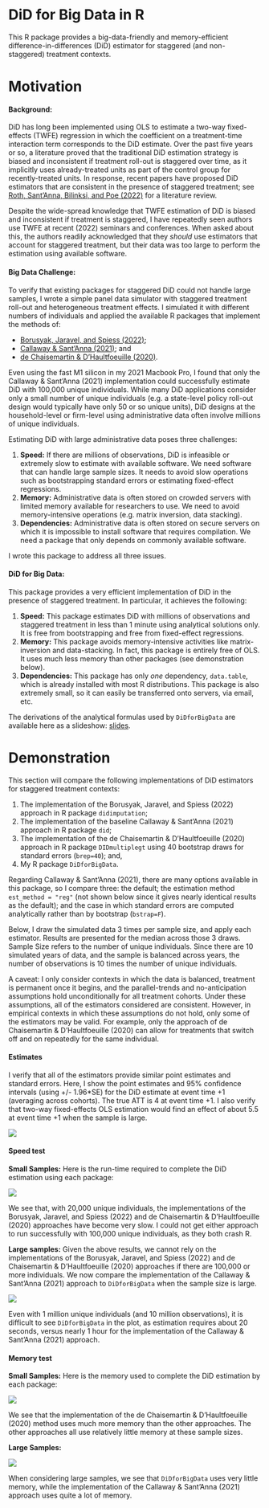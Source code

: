 DiD for Big Data in R
================

This R package provides a big-data-friendly and memory-efficient
difference-in-differences (DiD) estimator for staggered (and
non-staggered) treatment contexts.

# Motivation

#### Background:

DiD has long been implemented using OLS to estimate a two-way
fixed-effects (TWFE) regression in which the coefficient on a
treatment-time interaction term corresponds to the DiD estimate. Over
the past five years or so, a literature proved that the traditional DiD
estimation strategy is biased and inconsistent if treatment roll-out is
staggered over time, as it implicitly uses already-treated units as part
of the control group for recently-treated units. In response, recent
papers have proposed DiD estimators that are consistent in the presence
of staggered treatment; see [Roth, Sant’Anna, Bilinksi, and Poe
(2022)](https://jonathandroth.github.io/assets/files/DiD_Review_Paper.pdf)
for a literature review.

Despite the wide-spread knowledge that TWFE estimation of DiD is biased
and inconsistent if treatment is staggered, I have repeatedly seen
authors use TWFE at recent (2022) seminars and conferences. When asked
about this, the authors readily acknowledged that they *should* use
estimators that account for staggered treatment, but their data was too
large to perform the estimation using available software.

#### Big Data Challenge:

To verify that existing packages for staggered DiD could not handle
large samples, I wrote a simple panel data simulator with staggered
treatment roll-out and heterogeneous treatment effects. I simulated it
with different numbers of individuals and applied the available R
packages that implement the methods of:

- [Borusyak, Jaravel, and Spiess
  (2022)](https://www.xavierjaravel.com/_files/ugd/bacd2d_ebf772e1b7ea4a178a060e6ebfcfa056.pdf);
- [Callaway & Sant’Anna
  (2021)](https://psantanna.com/files/Callaway_SantAnna_2020.pdf); and
- [de Chaisemartin & D’Haultfoeuille
  (2020)](https://drive.google.com/file/d/1D93ltJUirR4zIqJZfSTwSLrA-6rSZpTJ/view).

Even using the fast M1 silicon in my 2021 Macbook Pro, I found that only
the Callaway & Sant’Anna (2021) implementation could successfully
estimate DiD with 100,000 unique individuals. While many DiD
applications consider only a small number of unique individuals (e.g. a
state-level policy roll-out design would typically have only 50 or so
unique units), DiD designs at the household-level or firm-level using
administrative data often involve millions of unique individuals.

Estimating DiD with large administrative data poses three challenges:

1.  **Speed:** If there are millions of observations, DiD is infeasible
    or extremely slow to estimate with available software. We need
    software that can handle large sample sizes. It needs to avoid slow
    operations such as bootstrapping standard errors or estimating
    fixed-effect regressions.
2.  **Memory:** Administrative data is often stored on crowded servers
    with limited memory available for researchers to use. We need to
    avoid memory-intensive operations (e.g. matrix inversion, data
    stacking).
3.  **Dependencies:** Administrative data is often stored on secure
    servers on which it is impossible to install software that requires
    compilation. We need a package that only depends on commonly
    available software.

I wrote this package to address all three issues.

#### DiD for Big Data:

This package provides a very efficient implementation of DiD in the
presence of staggered treatment. In particular, it achieves the
following:

1.  **Speed:** This package estimates DiD with millions of observations
    and staggered treatment in less than 1 minute using analytical
    solutions only. It is free from bootstrapping and free from
    fixed-effect regressions.
2.  **Memory:** This package avoids memory-intensive activities like
    matrix-inversion and data-stacking. In fact, this package is
    entirely free of OLS. It uses much less memory than other packages
    (see demonstration below).
3.  **Dependencies:** This package has only *one* dependency,
    `data.table`, which is already installed with most R distributions.
    This package is also extremely small, so it can easily be
    transferred onto servers, via email, etc.

The derivations of the analytical formulas used by `DiDforBigData` are
available here as a slideshow: [slides](DiDforBigData_theory.pdf).

# Demonstration

This section will compare the following implementations of DiD
estimators for staggered treatment contexts:

1.  The implementation of the Borusyak, Jaravel, and Spiess (2022)
    approach in R package `didimputation`;
2.  The implementation of the baseline Callaway & Sant’Anna (2021)
    approach in R package `did`;
3.  The implementation of the de Chaisemartin & D’Haultfoeuille (2020)
    approach in R package `DIDmultiplegt` using 40 bootstrap draws for
    standard errors (`brep=40`); and,
4.  My R package `DiDforBigData`.

Regarding Callaway & Sant’Anna (2021), there are many options available
in this package, so I compare three: the default; the estimation method
`est_method = "reg"` (not shown below since it gives nearly identical
results as the default); and the case in which standard errors are
computed analytically rather than by bootstrap (`bstrap=F`).

Below, I draw the simulated data 3 times per sample size, and apply each
estimator. Results are presented for the median across those 3 draws.
Sample Size refers to the number of unique individuals. Since there are
10 simulated years of data, and the sample is balanced across years, the
number of observations is 10 times the number of unique individuals.

A caveat: I only consider contexts in which the data is balanced,
treatment is permanent once it begins, and the parallel-trends and
no-anticipation assumptions hold unconditionally for all treatment
cohorts. Under these assumptions, all of the estimators considered are
consistent. However, in empirical contexts in which these assumptions do
not hold, only some of the estimators may be valid. For example, only
the approach of de Chaisemartin & D’Haultfoeuille (2020) can allow for
treatments that switch off and on repeatedly for the same individual.

#### Estimates

I verify that all of the estimators provide similar point estimates and
standard errors. Here, I show the point estimates and 95% confidence
intervals (using +/- 1.96\*SE) for the DiD estimate at event time +1
(averaging across cohorts). The true ATT is 4 at event time +1. I also
verify that two-way fixed-effects OLS estimation would find an effect of
about 5.5 at event time +1 when the sample is large.

![](vignettes/estimates_small.png)

#### Speed test

**Small Samples:** Here is the run-time required to complete the DiD
estimation using each package:

![](vignettes/speedtest_small.png)

We see that, with 20,000 unique individuals, the implementations of the
Borusyak, Jaravel, and Spiess (2022) and de Chaisemartin &
D’Haultfoeuille (2020) approaches have become very slow. I could not get
either approach to run successfully with 100,000 unique individuals, as
they both crash R.

**Large samples:** Given the above results, we cannot rely on the
implementations of the Borusyak, Jaravel, and Spiess (2022) and de
Chaisemartin & D’Haultfoeuille (2020) approaches if there are 100,000 or
more individuals. We now compare the implementation of the Callaway &
Sant’Anna (2021) approach to `DiDforBigData` when the sample size is
large.

![](vignettes/speedtest_large.png)

Even with 1 million unique individuals (and 10 million observations), it
is difficult to see `DiDforBigData` in the plot, as estimation requires
about 20 seconds, versus nearly 1 hour for the implementation of the
Callaway & Sant’Anna (2021) approach.

#### Memory test

**Small Samples:** Here is the memory used to complete the DiD
estimation by each package:

![](vignettes/memorytest_small.png)

We see that the implementation of the de Chaisemartin & D’Haultfoeuille
(2020) method uses much more memory than the other approaches. The other
approaches all use relatively little memory at these sample sizes.

**Large Samples:**

![](vignettes/memorytest_large.png)

When considering large samples, we see that `DiDforBigData` uses very
little memory, while the implementation of the Callaway & Sant’Anna
(2021) approach uses quite a lot of memory.
